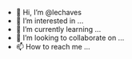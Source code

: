 - 👋 Hi, I’m @lechaves
- 👀 I’m interested in ...
- 🌱 I’m currently learning ...
- 💞️ I’m looking to collaborate on ...
- 📫 How to reach me ...

<!---
lechaves/lechaves is a ✨ special ✨ repository because its `README.md` (this file) appears on your GitHub profile.
You can click the Preview link to take a look at your changes.
--->

